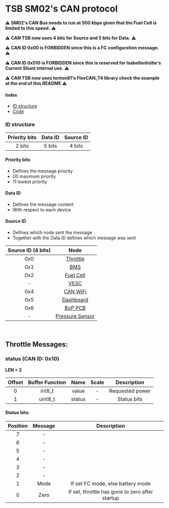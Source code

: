 # TSB SM02's CAN protocol

⚠️ **SM02's CAN Bus needs to run at 500 kbps given that the Fuel Cell is limited to this speed.** ⚠️

⚠️ **CAN TSB now uses 4 bits for Source and 5 bits for Data.** ⚠️

⚠️ **CAN ID 0x00 is FORBIDDEN since this is a FC configuration message.** ⚠️

⚠️ **CAN ID 0x510 is FORBIDDEN since this is reserved for Isabellenhütte's Current Shunt internal use.** ⚠️

⚠️ **CAN TSB now uses tonton81's FlexCAN_T4 library check the example at the end of this README** ⚠️


#### Index

- [ID structure](#ID)
- [Code](#Código)


<a name="ID"/>

### ID structure

| Priority bits |  Data ID | Source ID |
|:-------------:|:--------:|:---------:|
|    2 bits     |  5 bits  |  4 bits   |


#### Priority bits

- Defines the message priority
- 00 maximum priority
- 11 lowest priority

#### Data ID

- Defines the message content
- With respect to each device

#### Source ID

- Defines which node sent the message
- Together with the Data ID defines which message was sent

| Source ID (4 bits) |           Node          |
|:------------------:|:-----------------------:|
|       0x0          |  [Throttle](#THROTTLE_MSG)       |
|       0x1          |  [BMS](#0x1)            |
|       0x2          |  [Fuel Cell](#0x2)      |
|        -           |  [VESC](#0x3)           |
|       0x4          |  [CAN WiFi](#0x4)       |
|	    0x5		     |	[Dashboard](#0x5)      |
|       0x6          |  [BoP PCB](#0x6)        |
|        -           |  [Pressure Sensor](#0x7)|


<br/>

<a name="THROTTLE_MSG"/>

## Throttle Messages:
### status (CAN ID: 0x10)
**LEN = 2**

| Offset | Buffer Function |  Name  | Scale |          Description          |
| :----: | :-------------: | :----: | :---: | :---------------------------: |
|   0    |     int8_t      | value  |   -   |        Requested power        |
|   1    |     uint8_t     | status |   -   |          Status bits          |

#### Status bits:
| Position | Message |                   Description                   |
| :------: | :-----: | :---------------------------------------------: |
|    7     |    -    |                                                 |
|    6     |    -    |                                                 |
|    5     |    -    |                                                 |
|    4     |    -    |                                                 |
|    3     |    -    |                                                 |
|    2     |    -    |                                                 |
|    1     |  Mode   | If set FC mode, else battery mode               |
|    0     |  Zero   | If set, throttle has gone to zero after startup |


<a name="SCREEN_MSG"/>

